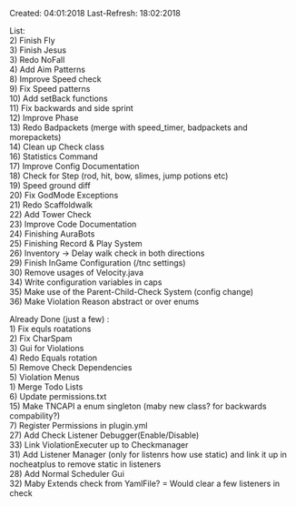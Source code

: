 Created: 04:01:2018
Last-Refresh: 18:02:2018

List:<br>
    2) Finish Fly<br>
    3) Finish Jesus<br>
    3) Redo NoFall<br>
    4) Add Aim Patterns<br>
    8) Improve Speed check<br>
    9) Fix Speed patterns<br>
    10) Add setBack functions<br>
    11) Fix backwards and side sprint<br>
    12) Improve Phase<br>
    13) Redo Badpackets (merge with speed_timer, badpackets and morepackets)<br>
    14) Clean up Check class<br>
    16) Statistics Command<br>
    17) Improve Config Documentation<br>
    18) Check for Step (rod, hit, bow, slimes, jump potions etc)<br>
    19) Speed ground diff<br>
    20) Fix GodMode Exceptions<br>
    21) Redo Scaffoldwalk<br>
    22) Add Tower Check<br>
    23) Improve Code Documentation<br>
    24) Finishing AuraBots<br>
    25) Finishing Record & Play System<br>
    26) Inventory -> Delay walk check in both directions<br>
    29) Finish InGame Configuration (/tnc settings)<br>
    30) Remove usages of Velocity.java<br>
    34) Write configuration variables in caps<br>
    35) Make use of the Parent-Child-Check System (config change)<br>
    36) Make Violation Reason abstract or over enums<br>

Already Done (just a few) :<br>
    1) Fix equls roatations<br>
    2) Fix CharSpam<br>
    3) Gui for Violations<br>
    4) Redo Equals rotation<br>
    5) Remove Check Dependencies<br>
    5) Violation Menus<br>
    1) Merge Todo Lists<br>
    6) Update permissions.txt<br>
    15) Make TNCAPI a enum singleton (maby new class? for backwards compability?)<br>
    7) Register Permissions in plugin.yml<br>
    27) Add Check Listener Debugger(Enable/Disable)<br>
    33) Link ViolationExecuter up to Checkmanager<br>
    31) Add Listener Manager (only for listenrs how use static) and link it up in nocheatplus to remove static in listeners<br>
    28) Add Normal Scheduler Gui<br>
    32) Maby Extends check from YamlFile? = Would clear a few listeners in check<br>


